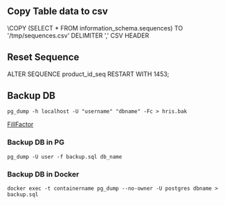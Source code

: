 ## Copy Table data to csv
\COPY (SELECT * FROM information_schema.sequences) TO '/tmp/sequences.csv' DELIMITER ',' CSV HEADER
>
## Reset Sequence
ALTER SEQUENCE product_id_seq RESTART WITH 1453;
>

## Backup DB
`pg_dump -h localhost -U "username" "dbname" -Fc > hris.bak`
>
[FillFactor](https://www.cybertec-postgresql.com/en/what-is-fillfactor-and-how-does-it-affect-postgresql-performance/)

>
### Backup DB in PG
`pg_dump -U user -f backup.sql db_name`

### Backup DB in Docker
`docker exec -t containername pg_dump --no-owner -U postgres dbname > backup.sql`
